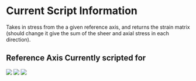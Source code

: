 # Current Script Information

Takes in stress from the a given reference axis, and returns the strain matrix (should change it give the sum of the sheer and axial stress in each direction).

## Reference Axis Currently scripted for

<img src="https://latex.codecogs.com/gif.latex?\left[1 0 0\right] t"/>  
<img src="https://latex.codecogs.com/gif.latex?Y=\left[0 \frac{1}{\sqrt{2}} -\frac{1}{\sqrt{2}}\right] t"/>  
<img src="https://latex.codecogs.com/gif.latex?Z=\left[0 \frac{1}{\sqrt{2}} \frac{1}{\sqrt{2}}\right] t"/>  